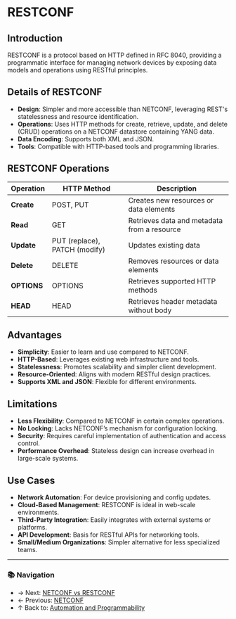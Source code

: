 # RESTCONF

## Introduction
RESTCONF is a protocol based on HTTP defined in RFC 8040, providing a programmatic interface for managing network devices by exposing data models and operations using RESTful principles.

## Details of RESTCONF

- **Design**: Simpler and more accessible than NETCONF, leveraging REST's statelessness and resource identification.
- **Operations**: Uses HTTP methods for create, retrieve, update, and delete (CRUD) operations on a NETCONF datastore containing YANG data.
- **Data Encoding**: Supports both XML and JSON.
- **Tools**: Compatible with HTTP-based tools and programming libraries.

## RESTCONF Operations

| Operation   | HTTP Method                   | Description                                 |
| ----------- | ----------------------------- | ------------------------------------------- |
| **Create**  | POST, PUT                     | Creates new resources or data elements      |
| **Read**    | GET                           | Retrieves data and metadata from a resource |
| **Update**  | PUT (replace), PATCH (modify) | Updates existing data                       |
| **Delete**  | DELETE                        | Removes resources or data elements          |
| **OPTIONS** | OPTIONS                       | Retrieves supported HTTP methods            |
| **HEAD**    | HEAD                          | Retrieves header metadata without body      |

## Advantages

- **Simplicity**: Easier to learn and use compared to NETCONF.
- **HTTP-Based**: Leverages existing web infrastructure and tools.
- **Statelessness**: Promotes scalability and simpler client development.
- **Resource-Oriented**: Aligns with modern RESTful design practices.
- **Supports XML and JSON**: Flexible for different environments.

## Limitations

- **Less Flexibility**: Compared to NETCONF in certain complex operations.
- **No Locking**: Lacks NETCONF’s mechanism for configuration locking.
- **Security**: Requires careful implementation of authentication and access control.
- **Performance Overhead**: Stateless design can increase overhead in large-scale systems.

## Use Cases

- **Network Automation**: For device provisioning and config updates.
- **Cloud-Based Management**: RESTCONF is ideal in web-scale environments.
- **Third-Party Integration**: Easily integrates with external systems or platforms.
- **API Development**: Basis for RESTful APIs for networking tools.
- **Small/Medium Organizations**: Simpler alternative for less specialized teams.

---
### 📚 Navigation
- → Next: [NETCONF vs RESTCONF](./netconf-vs-restconf.md)
- ← Previous: [NETCONF](./netconf.md)
- ↑ Back to: [Automation and Programmability](./readme.md)


